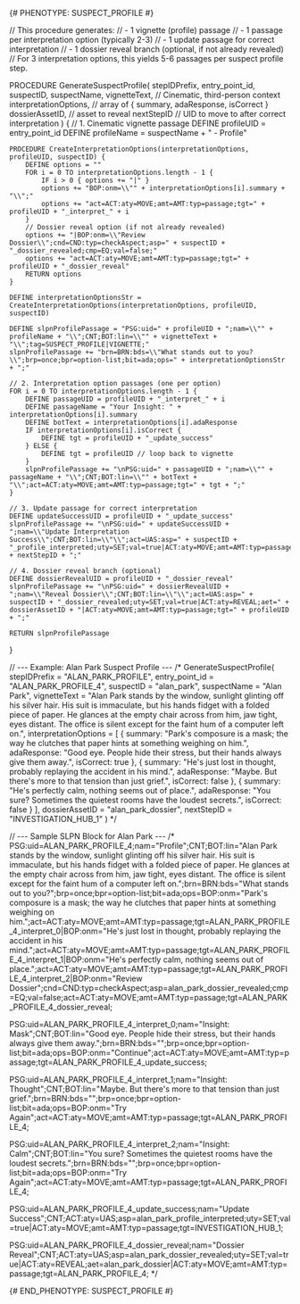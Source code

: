 {# PHENOTYPE: SUSPECT_PROFILE #}

// This procedure generates:
// - 1 vignette (profile) passage
// - 1 passage per interpretation option (typically 2-3)
// - 1 update passage for correct interpretation
// - 1 dossier reveal branch (optional, if not already revealed)
// For 3 interpretation options, this yields 5-6 passages per suspect profile step.

PROCEDURE GenerateSuspectProfile(
    stepIDPrefix,
    entry_point_id,
    suspectID,
    suspectName,
    vignetteText, // Cinematic, third-person context
    interpretationOptions, // array of { summary, adaResponse, isCorrect }
    dossierAssetID, // asset to reveal
    nextStepID // UID to move to after correct interpretation
) {
    // 1. Cinematic vignette passage
    DEFINE profileUID = entry_point_id
    DEFINE profileName = suspectName + " - Profile"

    PROCEDURE CreateInterpretationOptions(interpretationOptions, profileUID, suspectID) {
        DEFINE options = ""
        FOR i = 0 TO interpretationOptions.length - 1 {
            IF i > 0 { options += "|" }
            options += "BOP:onm=\\"" + interpretationOptions[i].summary + "\\";"
            options += "act=ACT:aty=MOVE;amt=AMT:typ=passage;tgt=" + profileUID + "_interpret_" + i
        }
        // Dossier reveal option (if not already revealed)
        options += "|BOP:onm=\\"Review Dossier\\";cnd=CND:typ=checkAspect;asp=" + suspectID + "_dossier_revealed;cmp=EQ;val=false;"
        options += "act=ACT:aty=MOVE;amt=AMT:typ=passage;tgt=" + profileUID + "_dossier_reveal"
        RETURN options
    }

    DEFINE interpretationOptionsStr = CreateInterpretationOptions(interpretationOptions, profileUID, suspectID)

    DEFINE slpnProfilePassage = "PSG:uid=" + profileUID + ";nam=\\"" + profileName + "\\";CNT;BOT:lin=\\"" + vignetteText + "\\";tag=SUSPECT_PROFILE|VIGNETTE;"
    slpnProfilePassage += "brn=BRN:bds=\\"What stands out to you?\\";brp=once;bpr=option-list;bit=ada;ops=" + interpretationOptionsStr + ";"

    // 2. Interpretation option passages (one per option)
    FOR i = 0 TO interpretationOptions.length - 1 {
        DEFINE passageUID = profileUID + "_interpret_" + i
        DEFINE passageName = "Your Insight: " + interpretationOptions[i].summary
        DEFINE botText = interpretationOptions[i].adaResponse
        IF interpretationOptions[i].isCorrect {
            DEFINE tgt = profileUID + "_update_success"
        } ELSE {
            DEFINE tgt = profileUID // loop back to vignette
        }
        slpnProfilePassage += "\nPSG:uid=" + passageUID + ";nam=\\"" + passageName + "\\";CNT;BOT:lin=\\"" + botText + "\\";act=ACT:aty=MOVE;amt=AMT:typ=passage;tgt=" + tgt + ";"
    }

    // 3. Update passage for correct interpretation
    DEFINE updateSuccessUID = profileUID + "_update_success"
    slpnProfilePassage += "\nPSG:uid=" + updateSuccessUID + ";nam=\\"Update Interpretation Success\\";CNT;BOT:lin=\\"\\";act=UAS:asp=" + suspectID + "_profile_interpreted;uty=SET;val=true|ACT:aty=MOVE;amt=AMT:typ=passage;tgt=" + nextStepID + ";"

    // 4. Dossier reveal branch (optional)
    DEFINE dossierRevealUID = profileUID + "_dossier_reveal"
    slpnProfilePassage += "\nPSG:uid=" + dossierRevealUID + ";nam=\\"Reveal Dossier\\";CNT;BOT:lin=\\"\\";act=UAS:asp=" + suspectID + "_dossier_revealed;uty=SET;val=true|ACT:aty=REVEAL;aet=" + dossierAssetID + "|ACT:aty=MOVE;amt=AMT:typ=passage;tgt=" + profileUID + ";"

    RETURN slpnProfilePassage
}

// --- Example: Alan Park Suspect Profile ---
/*
GenerateSuspectProfile(
    stepIDPrefix = "ALAN_PARK_PROFILE",
    entry_point_id = "ALAN_PARK_PROFILE_4",
    suspectID = "alan_park",
    suspectName = "Alan Park",
    vignetteText = "Alan Park stands by the window, sunlight glinting off his silver hair. His suit is immaculate, but his hands fidget with a folded piece of paper. He glances at the empty chair across from him, jaw tight, eyes distant. The office is silent except for the faint hum of a computer left on.",
    interpretationOptions = [
        { summary: "Park's composure is a mask; the way he clutches that paper hints at something weighing on him.", adaResponse: "Good eye. People hide their stress, but their hands always give them away.", isCorrect: true },
        { summary: "He's just lost in thought, probably replaying the accident in his mind.", adaResponse: "Maybe. But there's more to that tension than just grief.", isCorrect: false },
        { summary: "He's perfectly calm, nothing seems out of place.", adaResponse: "You sure? Sometimes the quietest rooms have the loudest secrets.", isCorrect: false }
    ],
    dossierAssetID = "alan_park_dossier",
    nextStepID = "INVESTIGATION_HUB_1"
)
*/

// --- Sample SLPN Block for Alan Park ---
/*
PSG:uid=ALAN_PARK_PROFILE_4;nam="Profile";CNT;BOT:lin="Alan Park stands by the window, sunlight glinting off his silver hair. His suit is immaculate, but his hands fidget with a folded piece of paper. He glances at the empty chair across from him, jaw tight, eyes distant. The office is silent except for the faint hum of a computer left on.";brn=BRN:bds="What stands out to you?";brp=once;bpr=option-list;bit=ada;ops=BOP:onm="Park's composure is a mask; the way he clutches that paper hints at something weighing on him.";act=ACT:aty=MOVE;amt=AMT:typ=passage;tgt=ALAN_PARK_PROFILE_4_interpret_0|BOP:onm="He's just lost in thought, probably replaying the accident in his mind.";act=ACT:aty=MOVE;amt=AMT:typ=passage;tgt=ALAN_PARK_PROFILE_4_interpret_1|BOP:onm="He's perfectly calm, nothing seems out of place.";act=ACT:aty=MOVE;amt=AMT:typ=passage;tgt=ALAN_PARK_PROFILE_4_interpret_2|BOP:onm="Review Dossier";cnd=CND:typ=checkAspect;asp=alan_park_dossier_revealed;cmp=EQ;val=false;act=ACT:aty=MOVE;amt=AMT:typ=passage;tgt=ALAN_PARK_PROFILE_4_dossier_reveal;

PSG:uid=ALAN_PARK_PROFILE_4_interpret_0;nam="Insight: Mask";CNT;BOT:lin="Good eye. People hide their stress, but their hands always give them away.";brn=BRN:bds="";brp=once;bpr=option-list;bit=ada;ops=BOP:onm="Continue";act=ACT:aty=MOVE;amt=AMT:typ=passage;tgt=ALAN_PARK_PROFILE_4_update_success;

PSG:uid=ALAN_PARK_PROFILE_4_interpret_1;nam="Insight: Thought";CNT;BOT:lin="Maybe. But there's more to that tension than just grief.";brn=BRN:bds="";brp=once;bpr=option-list;bit=ada;ops=BOP:onm="Try Again";act=ACT:aty=MOVE;amt=AMT:typ=passage;tgt=ALAN_PARK_PROFILE_4;

PSG:uid=ALAN_PARK_PROFILE_4_interpret_2;nam="Insight: Calm";CNT;BOT:lin="You sure? Sometimes the quietest rooms have the loudest secrets.";brn=BRN:bds="";brp=once;bpr=option-list;bit=ada;ops=BOP:onm="Try Again";act=ACT:aty=MOVE;amt=AMT:typ=passage;tgt=ALAN_PARK_PROFILE_4;

PSG:uid=ALAN_PARK_PROFILE_4_update_success;nam="Update Success";CNT;ACT:aty=UAS;asp=alan_park_profile_interpreted;uty=SET;val=true|ACT:aty=MOVE;amt=AMT:typ=passage;tgt=INVESTIGATION_HUB_1;

PSG:uid=ALAN_PARK_PROFILE_4_dossier_reveal;nam="Dossier Reveal";CNT;ACT:aty=UAS;asp=alan_park_dossier_revealed;uty=SET;val=true|ACT:aty=REVEAL;aet=alan_park_dossier|ACT:aty=MOVE;amt=AMT:typ=passage;tgt=ALAN_PARK_PROFILE_4;
*/

{# END_PHENOTYPE: SUSPECT_PROFILE #}
